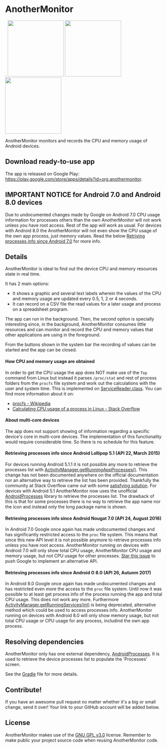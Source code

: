 # AnotherMonitor

.
<img src="https://lh4.ggpht.com/gfwMh4Ih0VD0AaxI8_eh11m6CRu_zSW6-U6F25AjCdlUjCkliWHBgJMhDb3ePdl_EMoT" width="180px" />
<img src="https://lh4.ggpht.com/fugTTF9i76nsfnpWfv34xe1Xz5u4dDWOqbTYkBaPrzud4zPuYIZtQQhEyH7pX9POjYU" width="180px" />
<img src="https://lh5.ggpht.com/96BmklbBOEOgL5mmXZQkofwswLGEzY4Zf6EirtF2nOBgf_cTo86RxuzCInv7etIfNgTO" width="180px" />

AnotherMonitor monitors and records the CPU and memory usage of Android devices.

## Download ready-to-use app

The app is released on Google Play: https://play.google.com/store/apps/details?id=org.anothermonitor.

## IMPORTANT NOTICE for Android 7.0 and Android 8.0 devices

Due to undocumented changes made by Google on Android 7.0 CPU usage information for processes others than the own AnotherMonitor will not work unless you have root access. Rest of the app will work as usual. For devices with Android 8.0 the AnotherMonitor will not even show the CPU usage of the own app process, just memory values. Read the below [Retriving processes info since Android 7.0](#retrieving-processes-info-since-android-nougat-70-api-24-august-2016) for more info.

## Details

AnotherMonitor is ideal to find out the device CPU and memory resources state in real time.

It has 2 main options:
- It shows a graphic and several text labels wherein the values of the CPU and memory usage are updated every 0.5, 1, 2 or 4 seconds.
- It can record on a CSV file the read values for a later usage and process on a spreadsheet program.

The app can run in the background. Then, the second option is specially interesting since, in the background, AnotherMonitor consumes little resources and can monitor and record the CPU and memory values that other applications are using in the foreground.

From the buttons shown in the system bar the recording of values can be started and the app can be closed.

#### How CPU and memory usage are obtained

In order to get the CPU usage the app does NOT make use of the `Top` command from Linux but instead it parses `/proc/stat` and rest of process folders from the `procfs` file system and work out the calculations with the user and system time. This is implemented on [ServiceReader.class](https://github.com/AntonioRedondo/AnotherMonitor/blob/master/AnotherMonitor/src/main/java/org/anothermonitor/ServiceReader.java#L259). You can find more information about it on:
- [procfs - Wikipedia](https://en.wikipedia.org/wiki/Procfs)
- [Calculating CPU usage of a process in Linux - Stack Overflow](http://stackoverflow.com/questions/1420426/calculating-cpu-usage-of-a-process-in-linux)

#### About multi-core devices

The app does not support showing of information regarding a specific device's core in multi-core devices. The implementation of this functionality would require considerable time. So there is no schedule for this feature.

#### Retrieving processes info since Android Lollipop 5.1 (API 22, March 2015)

For devices running Android 5.1.1 it is not possible any more to retrieve the processes list with [ActivityManager.getRunningAppProcesses()](http://developer.android.com/reference/android/app/ActivityManager.html#getRunningAppProcesses%28%29). This change has not been documented anywhere on the official documentation nor an alternative way to retrieve the list has been provided. Thankfully the community at Stack Overflow came out with some [satisfying solution](http://stackoverflow.com/questions/30619349/android-5-1-1-and-above-getrunningappprocesses-returns-my-application-packag). For devices with Android 5.1 AnotherMonitor now uses the unofficial [AndroidProcesses](https://github.com/jaredrummler/AndroidProcesses) library to retrieve the processes list. The drawback of this is that for some processes there is no way to retrieve the app name nor the icon and instead only the long package name is shown.

#### Retrieving processes info since Android Nougat 7.0 (API 24, August 2016)

In Android 7.0 Google once again has made undocumented changes and has significantly restricted access to the `proc` file system. This means that since this new API level it is not possible anymore to retrieve processes info unless you have root access. AnotherMonitor running on devices with Android 7.0 will only show total CPU usage, AnotherMonitor CPU usage and memory usage, but not CPU usage for other processes. [Star this issue](https://code.google.com/p/android/issues/detail?id=205565) to push Google to implement an alternative API.


#### Retrieving processes info since Android O 8.0 (API 26, Autunm 2017)

In Android 8.0 Google once again has made undocumented changes and has restricted even more the access to the `proc` file system. Until now it was possible to at least get process info of the process running the app and total CPU usage. This does not work any more. Furthermore [ActivityManager.getRunningServices(int)](https://developer.android.com/reference/android/app/ActivityManager.html#getRunningServices(int)) is being deprecated, alternative method which could be used to access processes info. AnotherMonitor running on devices with Android 8.0 will only show memory usage, but not total CPU usage or CPU usage for any process, includind the own app process.


## Resolving dependencies

AnotherMonitor only has one external dependency, [AndroidProcesses](https://github.com/jaredrummler/AndroidProcesses). It is used to retrieve the device processes list to populate the 'Processes' screen.

See the [Gradle](https://github.com/AntonioRedondo/AnotherMonitor/blob/master/AnotherMonitor/build.gradle) file for more details.

## Contribute!

If you have an awesome pull request no matter whether it's a big or small change, send it over! Your link to your GitHub account will be added below.

## License

AnotherMonitor makes use of the [GNU GPL v3.0](http://choosealicense.com/licenses/gpl-3.0/) license. Remember to make public your project source code when reusing AnotherMonitor code.

